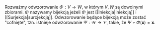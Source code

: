 Rozważmy odwzorowanie $\Phi: V\to W$, w którym $V, W$ są dowolnymi zbiorami. $\Phi$ nazywamy bijekcją jeżeli $\Phi$ jest [[Iniekcja|iniekcją]] i [[Surjekcja|surcjekcją]].
Odwzorowanie będące bijekcją może zostać "cofnięte", tzn. istnieje odwzorowanie $\Psi: \mathcal{W}\to\mathcal{V}$, takie, że $\Psi\circ\Phi(\textbf{x}) = \textbf{x}$.